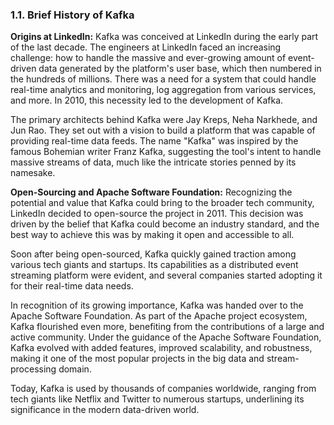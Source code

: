 ### 1.1. Brief History of Kafka

**Origins at LinkedIn:**
Kafka was conceived at LinkedIn during the early part of the last decade. The engineers at LinkedIn faced an increasing challenge: how to handle the massive and ever-growing amount of event-driven data generated by the platform's user base, which then numbered in the hundreds of millions. There was a need for a system that could handle real-time analytics and monitoring, log aggregation from various services, and more. In 2010, this necessity led to the development of Kafka.

The primary architects behind Kafka were Jay Kreps, Neha Narkhede, and Jun Rao. They set out with a vision to build a platform that was capable of providing real-time data feeds. The name "Kafka" was inspired by the famous Bohemian writer Franz Kafka, suggesting the tool's intent to handle massive streams of data, much like the intricate stories penned by its namesake.

**Open-Sourcing and Apache Software Foundation:**
Recognizing the potential and value that Kafka could bring to the broader tech community, LinkedIn decided to open-source the project in 2011. This decision was driven by the belief that Kafka could become an industry standard, and the best way to achieve this was by making it open and accessible to all.

Soon after being open-sourced, Kafka quickly gained traction among various tech giants and startups. Its capabilities as a distributed event streaming platform were evident, and several companies started adopting it for their real-time data needs.

In recognition of its growing importance, Kafka was handed over to the Apache Software Foundation. As part of the Apache project ecosystem, Kafka flourished even more, benefiting from the contributions of a large and active community. Under the guidance of the Apache Software Foundation, Kafka evolved with added features, improved scalability, and robustness, making it one of the most popular projects in the big data and stream-processing domain.

Today, Kafka is used by thousands of companies worldwide, ranging from tech giants like Netflix and Twitter to numerous startups, underlining its significance in the modern data-driven world.